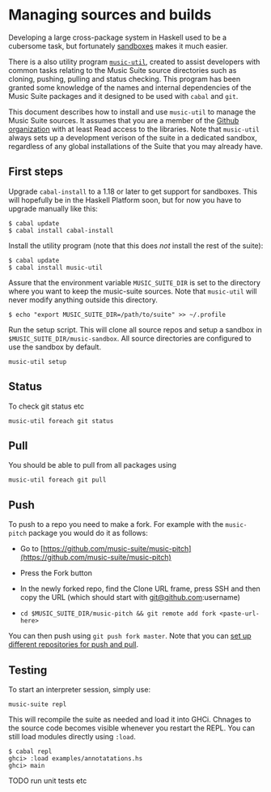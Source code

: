 # Managing sources and builds

Developing a large cross-package system in Haskell used to be a cubersome task, but fortunately [sandboxes](http://coldwa.st/e/blog/2013-08-20-Cabal-sandbox.html) makes it much easier.

There is a also utility program [`music-util`](https://github.com/music-suite/music-util), created to assist developers with common tasks relating to the Music Suite source directories such as cloning, pushing, pulling and status checking. This program has been granted some knowledge of the names and internal dependencies of the Music Suite packages and it designed to be used with `cabal` and `git`.

This document describes how to install and use `music-util` to manage the Music Suite sources. It assumes that you are a member of the [Github organization](https://github.com/music-suite) with at least Read access to the libraries. Note that `music-util` always sets up a development verison of the suite in a dedicated sandbox, regardless of any global installations of the Suite that you may already have.


## First steps

Upgrade `cabal-install` to a 1.18 or later to get support for sandboxes. This will hopefully be in the Haskell Platform soon, but for now you have to upgrade manually like this:

~~~{.bash}
$ cabal update
$ cabal install cabal-install
~~~

Install the utility program (note that this does *not* install the rest of the suite):

~~~{.bash}
$ cabal update
$ cabal install music-util
~~~

Assure that the environment variable `MUSIC_SUITE_DIR` is set to the directory where you want to keep the music-suite sources. Note that `music-util` will never modify anything outside this directory.

~~~{.bash}
$ echo "export MUSIC_SUITE_DIR=/path/to/suite" >> ~/.profile
~~~

Run the setup script. This will clone all source repos and setup a sandbox in `$MUSIC_SUITE_DIR/music-sandbox`. All source directories are configured to use the sandbox by default.

~~~{.bash}
music-util setup
~~~


## Status

To check git status etc

    music-util foreach git status 

## Pull

You should be able to pull from all packages using

    music-util foreach git pull 

## Push

To push to a repo you need to make a fork. For example with the `music-pitch` package you would do it as follows:

- Go to [https://github.com/music-suite/music-pitch](https://github.com/music-suite/music-pitch)

- Press the Fork button

- In the newly forked repo, find the Clone URL frame, press SSH and then copy the URL 
(which should start with git@github.com:username)

- `cd $MUSIC_SUITE_DIR/music-pitch && git remote add fork <paste-url-here>`

You can then push using `git push fork master`. Note that you can [set up different repositories for push and pull](http://sleepycoders.blogspot.se/2012/05/different-git-push-pullfetch-urls.html).


## Testing

To start an interpreter session, simply use:

    music-suite repl
    
This will recompile the suite as needed and load it into GHCi. Chnages to the source code becomes visible whenever you restart the REPL. You can still load modules directly using `:load`.

    $ cabal repl
    ghci> :load examples/annotatations.hs
    ghci> main

TODO run unit tests etc
